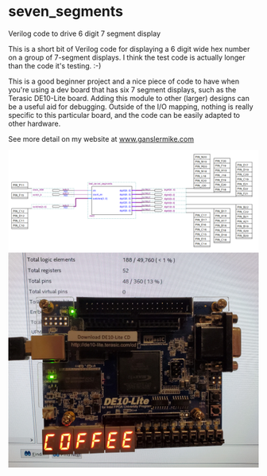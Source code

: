 # seven_segments
 Verilog code to drive 6 digit 7 segment display

This is a short bit of Verilog code for displaying a 6 digit wide hex number on a group of 7-segment displays.  I think the test code is actually longer than the code it's testing.  :-)

This is a good beginner project and a nice piece of code to have when you're using a dev board that has six 7 segment displays, such as the Terasic DE10-Lite board.  Adding this module to other (larger) designs can be a useful aid for debugging.  Outside of the I/O mapping, nothing is really specific to this particular board, and the code can be easily adapted to other hardware.

See more detail on my website at www.ganslermike.com

![](images/seven%20seg%20top%20level%20schem.PNG)
![](images/seven%20segs%20coffee.jpg)
